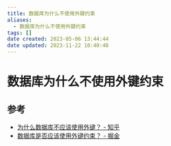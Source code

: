 ```yaml
---
title: 数据库为什么不使用外键约束
aliases:
  - 数据库为什么不使用外键约束
tags: []
date created: 2023-05-06 13:44:44
date updated: 2023-11-22 10:40:48
---
```


# 数据库为什么不使用外键约束

## 参考

- [为什么数据库不应该使用外键？ - 知乎](https://zhuanlan.zhihu.com/p/252840511)
- [数据库是否应该使用外键约束？ - 掘金](https://juejin.cn/post/7177534316396691512)
